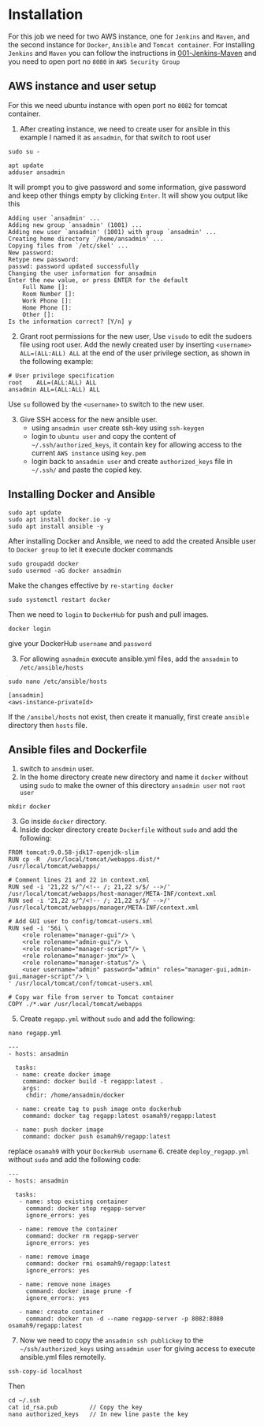 # Installation
For this job we need for two AWS instance, one for `Jenkins` and `Maven`, and the second instance for `Docker`, `Ansible` and `Tomcat container`.
For installing `Jenkins` and `Maven` you can follow the instructions in [001-Jenkins-Maven](https://github.com/NubeEra-Abad/EmpDailyActivities/blob/Osamah999/Medicure-Project/Jenkins-CI/jenkins-ci.md)
and you need to open port no `8080` in `AWS Security Group`

## AWS instance and user setup
For this we need ubuntu instance with open port no `8082` for tomcat container.
1. After creating instance, we need to create user for ansible in this example I named it as `ansadmin`, for that switch to root user
```
sudo su - 

apt update
adduser ansadmin

```
It will prompt you to give password and some information, give password and keep other things empty by clicking `Enter`.
It will show you output like this
```
Adding user `ansadmin' ...
Adding new group `ansadmin' (1001) ...
Adding new user `ansadmin' (1001) with group `ansadmin' ...
Creating home directory `/home/ansadmin' ...
Copying files from `/etc/skel' ...
New password: 
Retype new password: 
passwd: password updated successfully
Changing the user information for ansadmin
Enter the new value, or press ENTER for the default
	Full Name []: 
	Room Number []: 
	Work Phone []: 
	Home Phone []: 
	Other []: 
Is the information correct? [Y/n] y
```
2. Grant root permissions for the new user, Use `visudo` to edit the sudoers file using root user.
Add the newly created user by inserting `<username> ALL=(ALL:ALL) ALL` at the end of the user privilege section, as shown in the following example:
```
# User privilege specification
root    ALL=(ALL:ALL) ALL
ansadmin ALL=(ALL:ALL) ALL
```
Use `su` followed by the `<username>` to switch to the new user.

3. Give SSH access for the new ansible user.
   - using `ansadmin user` create ssh-key using `ssh-keygen`
   - login to `ubuntu user` and copy the content of `~/.ssh/authorized_keys`, it contain key for allowing access to the current `AWS instance` using `key.pem`
   - login back to `ansadmin user` and create `authorized_keys` file in `~/.ssh/` and paste the copied key.

## Installing Docker and Ansible
```
sudo apt update
sudo apt install docker.io -y
sudo apt install ansible -y
```
After installing Docker and Ansible, we need to add the created Ansible user to `Docker group` to let it execute docker commands 
```
sudo groupadd docker
sudo usermod -aG docker ansadmin
```
Make the changes effective by `re-starting docker`
```
sudo systemctl restart docker
```
Then we need to `login` to `DockerHub` for push and pull images.
```
docker login
```
give your DockerHub `username` and `password`

3. For allowing `asnadmin` execute ansible.yml files, add the `ansadmin` to `/etc/ansible/hosts`
```
sudo nano /etc/ansible/hosts
```
```
[ansadmin]
<aws-instance-privateId>
```
If the `/ansibel/hosts` not exist, then create it manually, first create `ansible` directory then `hosts` file.

## Ansible files and Dockerfile
1. switch to `ansdmin` user.
2. In the home directory create new directory and name it `docker` without using `sudo` to make the owner of this directory `ansadmin user` not `root user`
```
mkdir docker
```
3. Go inside `docker` directory.
4. Inside docker directory create `Dockerfile` without `sudo` and add the following:
```
FROM tomcat:9.0.58-jdk17-openjdk-slim
RUN cp -R  /usr/local/tomcat/webapps.dist/*  /usr/local/tomcat/webapps/

# Comment lines 21 and 22 in context.xml
RUN sed -i '21,22 s/^/<!-- /; 21,22 s/$/ -->/' /usr/local/tomcat/webapps/host-manager/META-INF/context.xml
RUN sed -i '21,22 s/^/<!-- /; 21,22 s/$/ -->/' /usr/local/tomcat/webapps/manager/META-INF/context.xml

# Add GUI user to config/tomcat-users.xml
RUN sed -i '56i \
	<role rolename="manager-gui"/> \
	<role rolename="admin-gui"/> \
	<role rolename="manager-script"/> \
	<role rolename="manager-jmx"/> \
	<role rolename="manager-status"/> \
	<user username="admin" password="admin" roles="manager-gui,admin-gui,manager-script"/> \
' /usr/local/tomcat/conf/tomcat-users.xml

# Copy war file from server to Tomcat container
COPY ./*.war /usr/local/tomcat/webapps
```
5. Create `regapp.yml` without `sudo` and add the following:
```
nano regapp.yml
```
```
---
- hosts: ansadmin

  tasks:
  - name: create docker image
    command: docker build -t regapp:latest .
    args:
     chdir: /home/ansadmin/docker

  - name: create tag to push image onto dockerhub
    command: docker tag regapp:latest osamah9/regapp:latest

  - name: push docker image
    command: docker push osamah9/regapp:latest
```
replace `osamah9` with your `DockerHub username` 
6. create `deploy_regapp.yml` without `sudo` and add the following code:
```
---
- hosts: ansadmin

  tasks:
   - name: stop existing container
     command: docker stop regapp-server
     ignore_errors: yes

   - name: remove the container
     command: docker rm regapp-server
     ignore_errors: yes

   - name: remove image
     command: docker rmi osamah9/regapp:latest
     ignore_errors: yes

   - name: remove none images
     command: docker image prune -f
     ignore_errors: yes

   - name: create container
     command: docker run -d --name regapp-server -p 8082:8080 osamah9/regapp:latest
```
7. Now we need to copy the `ansadmin ssh publickey` to the `~/ssh/authorized_keys` using `ansadmin user` for giving access to execute ansible.yml files remotelly.
```
ssh-copy-id localhost
```
Then
```
cd ~/.ssh
cat id_rsa.pub         // Copy the key
nano authorized_keys   // In new line paste the key
```

